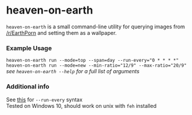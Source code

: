 # heaven-on-earth
`heaven-on-earth` is a small command-line utility for querying images from [/r/EarthPorn](https://www.reddit.com/r/EarthPorn/) and setting them as a wallpaper.

### Example Usage
`heaven-on-earth run --mode=top --span=day --run-every="0 * * * *"`  
`heaven-on-earth run --mode=new --min-ratio="12/9" --max-ratio="20/9"`   
*see `heaven-on-earth --help` for a full list of arguments*

### Additional info
See [this](https://crontab.guru) for `--run-every` syntax  
Tested on Windows 10, should work on unix with `feh` installed